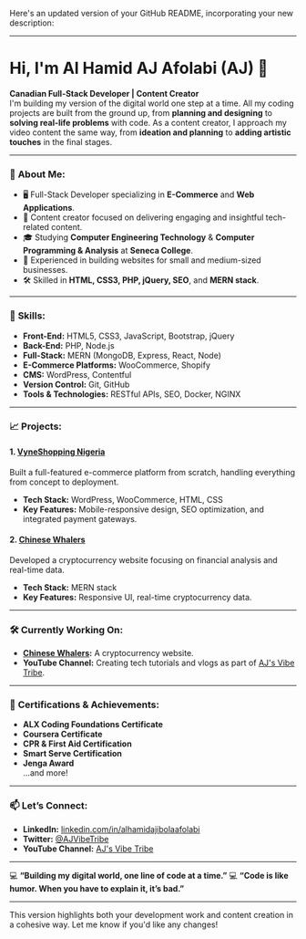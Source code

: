 Here's an updated version of your GitHub README, incorporating your new description:

---

# Hi, I'm Al Hamid AJ Afolabi (AJ) 👋

**Canadian Full-Stack Developer | Content Creator**  
I'm building my version of the digital world one step at a time. All my coding projects are built from the ground up, from **planning and designing** to **solving real-life problems** with code. As a content creator, I approach my video content the same way, from **ideation and planning** to **adding artistic touches** in the final stages.

---

### 🌟 **About Me:**

- 🖥️ Full-Stack Developer specializing in **E-Commerce** and **Web Applications**.
- 🎥 Content creator focused on delivering engaging and insightful tech-related content.
- 🎓 Studying **Computer Engineering Technology** & **Computer Programming & Analysis** at **Seneca College**.
- 💼 Experienced in building websites for small and medium-sized businesses.
- 🛠️ Skilled in **HTML, CSS3, PHP, jQuery, SEO**, and **MERN stack**.

---

### 🚀 **Skills:**

- **Front-End:** HTML5, CSS3, JavaScript, Bootstrap, jQuery
- **Back-End:** PHP, Node.js
- **Full-Stack:** MERN (MongoDB, Express, React, Node)
- **E-Commerce Platforms:** WooCommerce, Shopify
- **CMS:** WordPress, Contentful
- **Version Control:** Git, GitHub
- **Tools & Technologies:** RESTful APIs, SEO, Docker, NGINX

---

### 📈 **Projects:**

#### 1. [VyneShopping Nigeria](https://github.com/AJVibeTribe/VyneShopping)
Built a full-featured e-commerce platform from scratch, handling everything from concept to deployment.  
- **Tech Stack:** WordPress, WooCommerce, HTML, CSS  
- **Key Features:** Mobile-responsive design, SEO optimization, and integrated payment gateways.

#### 2. [Chinese Whalers](https://github.com/AJVibeTribe/chinesewhalers)
Developed a cryptocurrency website focusing on financial analysis and real-time data.  
- **Tech Stack:** MERN stack  
- **Key Features:** Responsive UI, real-time cryptocurrency data.

---

### 🛠️ **Currently Working On:**

- **[Chinese Whalers](https://github.com/AJVibeTribe/chinesewhalers):** A cryptocurrency website.
- **YouTube Channel:** Creating tech tutorials and vlogs as part of [AJ's Vibe Tribe](https://www.youtube.com/@AJVibeTribe).

---

### 🏅 **Certifications & Achievements:**

- **ALX Coding Foundations Certificate**
- **Coursera Certificate**
- **CPR & First Aid Certification**
- **Smart Serve Certification**
- **Jenga Award**  
...and more!

---

### 📫 **Let’s Connect:**

- **LinkedIn:** [linkedin.com/in/alhamidajibolaafolabi](https://www.linkedin.com/in/alhamidajibolaafolabi)
- **Twitter:** [@AJVibeTribe](https://twitter.com/AJVibeTribe)
- **YouTube Channel:** [AJ's Vibe Tribe](https://www.youtube.com/@AJVibeTribe)

---

💻 **“Building my digital world, one line of code at a time.”**
💻 **“Code is like humor. When you have to explain it, it’s bad.”**

---

This version highlights both your development work and content creation in a cohesive way. Let me know if you'd like any changes!
